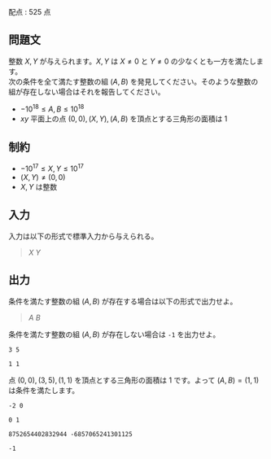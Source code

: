 配点 : $525$ 点

## 問題文

整数 $X, Y$ が与えられます。$X, Y$ は $X \neq 0$ と $Y \neq 0$ の少なくとも一方を満たします。<br>
次の条件を全て満たす整数の組 $(A, B)$ を発見してください。そのような整数の組が存在しない場合はそれを報告してください。

- $-10^{18} \leq A, B \leq 10^{18}$
- $xy$ 平面上の点 $(0, 0), (X, Y), (A, B)$ を頂点とする三角形の面積は $1$

## 制約

- $-10^{17} \leq X, Y \leq 10^{17}$
- $(X, Y) \neq (0, 0)$
- $X, Y$ は整数

## 入力

入力は以下の形式で標準入力から与えられる。

> $X$ $Y$

## 出力

条件を満たす整数の組 $(A, B)$ が存在する場合は以下の形式で出力せよ。

> $A$ $B$

条件を満たす整数の組 $(A, B)$ が存在しない場合は `-1` を出力せよ。

```input1
3 5
```

```output1
1 1
```

点 $(0, 0), (3, 5), (1, 1)$ を頂点とする三角形の面積は $1$ です。よって $(A, B) = (1, 1)$ は条件を満たします。

```input2
-2 0
```

```output2
0 1
```

```input3
8752654402832944 -6857065241301125
```

```output3
-1
```